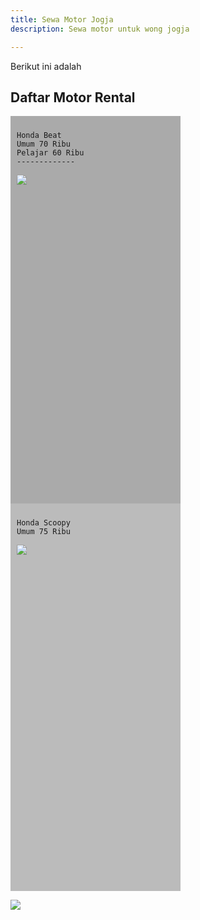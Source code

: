 ```yaml
---
title: Sewa Motor Jogja
description: Sewa motor untuk wong jogja

---
```

Berikut ini adalah

<!DOCTYPE html>

<html>

<head>

<meta name="viewport" content="width=device-width, initial-scale=1">

<style>

\* {

box-sizing: border-box;

}

/* Create two equal columns that floats next to each other */

.column {

float: left;

width: 50%;

padding: 10px;

height: 600px; /* Should be removed. Only for demonstration */

}

/* Clear floats after the columns */

.row:after {

content: "";

display: table;

clear: both;

}

</style>

</head>

<body>

<h2>Daftar Motor Rental</h2>

<div class="row">

<div class="column" style="background-color:#aaa;">

    Honda Beat
    Umum 70 Ribu
    Pelajar 60 Ribu
    -------------

![](/assets/img/avatar.png)

</div>

<div class="column" style="background-color:#bbb;">

    Honda Scoopy
    Umum 75 Ribu

![](/assets/img/sal.jpg)

</div>

</div>

</body>

</html>

![](/assets/img/11-08-22-eovwg91wmagevce.jpg)